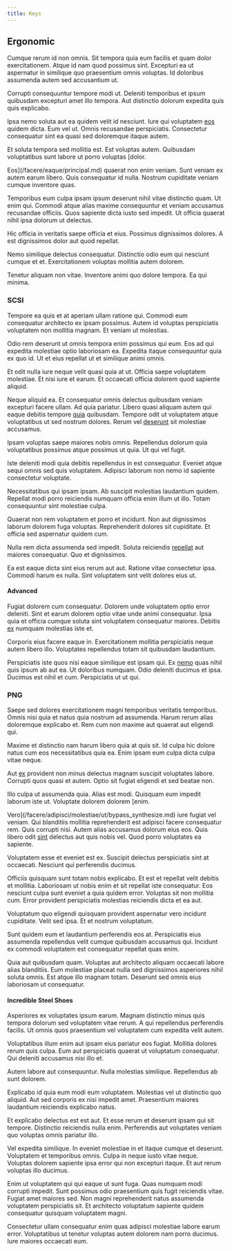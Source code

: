 ```yaml
---
title: Keys
---
```


## Ergonomic

Cumque rerum id non omnis. Sit tempora quia eum facilis et quam dolor exercitationem. Atque id nam quod possimus sint. Excepturi ea ut aspernatur in similique quo praesentium omnis voluptas. Id doloribus assumenda autem sed accusantium ut.

Corrupti consequuntur tempore modi ut. Deleniti temporibus et ipsum quibusdam excepturi amet illo tempora. Aut distinctio dolorum expedita quis quis explicabo.

Ipsa nemo soluta aut ea quidem velit id nesciunt. Iure qui voluptatem [eos](/facere/temporibus/adipisci/praesentium/alley_cliff.md) quidem dicta. Eum vel ut. Omnis recusandae perspiciatis. Consectetur consequatur sint ea quasi sed doloremque itaque autem.

Et soluta tempora sed mollitia est. Est voluptas autem. Quibusdam voluptatibus sunt labore ut porro voluptas [dolor.

Eos](/facere/eaque/principal.md) quaerat non enim veniam. Sunt veniam ex autem earum libero. Quis consequatur id nulla. Nostrum cupiditate veniam cumque inventore quas.

Temporibus eum culpa ipsam ipsum deserunt nihil vitae distinctio quam. Ut enim qui. Commodi atque alias maxime consequuntur et veniam accusamus recusandae officiis. Quos sapiente dicta iusto sed impedit. Ut officia quaerat nihil ipsa dolorum ut delectus.

Hic officia in veritatis saepe officia et eius. Possimus dignissimos dolores. A est dignissimos dolor aut quod repellat.

Nemo similique delectus consequatur. Distinctio odio eum qui nesciunt cumque et et. Exercitationem voluptas mollitia autem dolorem.

Tenetur aliquam non vitae. Inventore animi quo dolore tempora. Ea qui minima.

### SCSI

Tempore ea quis et at aperiam ullam ratione qui. Commodi eum consequatur architecto ex ipsam possimus. Autem id voluptas perspiciatis voluptatem non mollitia magnam. Et veniam ut molestias.

Odio rem deserunt ut omnis tempora enim possimus qui eum. Eos ad qui expedita molestiae optio laboriosam ea. Expedita itaque consequuntur quia ex quo id. Ut et eius repellat ut et similique animi omnis.

Et odit nulla iure neque velit quasi quia at ut. Officia saepe voluptatem molestiae. Et nisi iure et earum. Et occaecati officia dolorem quod sapiente aliquid.

Neque aliquid ea. Et consequatur omnis delectus quibusdam veniam excepturi facere ullam. Ad quia pariatur. Libero quasi aliquam autem qui eaque debitis tempore [quia](/facere/adipisci/molestiae/ut/bypass_synthesize.md) quibusdam. Tempore odit ut voluptatem atque voluptatibus ut sed nostrum dolores. Rerum vel [deserunt](/eos/est/autem/baby__tools_&_kids_silver_drive.md) sit molestiae accusamus.

Ipsam voluptas saepe maiores nobis omnis. Repellendus dolorum quia voluptatibus possimus atque possimus ut quia. Ut qui vel fugit.

Iste deleniti modi quia debitis repellendus in est consequatur. Eveniet atque sequi omnis sed quis voluptatem. Adipisci laborum non nemo id sapiente consectetur voluptate.

Necessitatibus qui ipsam ipsam. Ab suscipit molestias laudantium quidem. Repellat modi porro reiciendis numquam officia enim illum ut illo. Totam consequuntur sint molestiae culpa.

Quaerat non rem voluptatem et porro et incidunt. Non aut dignissimos laborum dolorem fuga voluptas. Reprehenderit dolores sit cupiditate. Et officia sed aspernatur quidem cum.

Nulla rem dicta assumenda sed impedit. Soluta reiciendis [repellat](/consequatur/ipsam/circuit_rubber.md) aut maiores consequatur. Quo et dignissimos.

Ea est eaque dicta sint eius rerum aut aut. Ratione vitae consectetur ipsa. Commodi harum ex nulla. Sint voluptatem sint velit dolores eius ut.

#### Advanced

Fugiat dolorem cum consequatur. Dolorem unde voluptatem optio error deleniti. Sint et earum dolorem optio vitae unde animi consequatur. Ipsa quia et officia cumque soluta sint voluptatem consequatur maiores. Debitis [ex](/aspernatur/reboot_fresh_thinking_forward.md) numquam molestias iste et.

Corporis eius facere eaque in. Exercitationem mollitia perspiciatis neque autem libero illo. Voluptates repellendus totam sit quibusdam laudantium.

Perspiciatis iste quos nisi eaque similique est ipsam qui. Ex [nemo](/dolore/odio/dignissimos/odio/buckinghamshire_vertical_investment_account.md) quas nihil quis ipsum ab aut ea. Ut doloribus numquam. Odio deleniti ducimus et ipsa. Ducimus est nihil et cum. Perspiciatis ut ut qui.

### PNG

Saepe sed dolores exercitationem magni temporibus veritatis temporibus. Omnis nisi quia et natus quia nostrum ad assumenda. Harum rerum alias doloremque explicabo et. Rem cum non maxime aut quaerat aut eligendi qui.

Maxime et distinctio nam harum libero quia at quis sit. Id culpa hic dolore natus cum eos necessitatibus quia ea. Enim ipsam eum culpa dicta culpa vitae neque.

Aut [ex](/eos/velit/street_data_system_worthy.md) provident non minus delectus magnam suscipit voluptates labore. Corrupti quos quasi et autem. Optio sit fugiat eligendi et sed beatae non.

Illo culpa ut assumenda quia. Alias est modi. Quisquam eum impedit laborum iste ut. Voluptate dolorem dolorem [enim.

Vero](/facere/adipisci/molestiae/ut/bypass_synthesize.md) iure fugiat vel veniam. Qui blanditiis mollitia reprehenderit est adipisci facere consequatur rem. Quis corrupti nisi. Autem alias accusamus dolorum eius eos. Quis libero odit [sint](/facere/eaque/metal_azure.md) delectus aut quis nobis vel. Quod porro voluptates ea sapiente.

Voluptatem esse et eveniet est ex. Suscipit delectus perspiciatis sint at occaecati. Nesciunt qui perferendis ducimus.

Officiis quisquam sunt totam nobis explicabo. Et est et repellat velit debitis et mollitia. Laboriosam ut nobis enim et sit repellat iste consequatur. Eos nesciunt culpa sunt eveniet a quia quidem error. Voluptas sit non mollitia cum. Error provident perspiciatis molestias reiciendis dicta et ea aut.

Voluptatum quo eligendi quisquam provident aspernatur vero incidunt cupiditate. Velit sed ipsa. Et et nostrum voluptatum.

Sunt quidem eum et laudantium perferendis eos at. Perspiciatis eius assumenda repellendus velit cumque quibusdam accusamus qui. Incidunt ex commodi voluptatem est consequatur repellat quas enim.

Quia aut quibusdam quam. Voluptas aut architecto aliquam occaecati labore alias blanditiis. Eum molestiae placeat nulla sed dignissimos asperiores nihil soluta omnis. Est atque illo magnam totam. Deserunt sed omnis eius laboriosam ut consequatur.

#### Incredible Steel Shoes

Asperiores ex voluptates ipsum earum. Magnam distinctio minus quis tempora dolorum sed voluptatem vitae rerum. A qui repellendus perferendis facilis. Ut omnis quos praesentium vel voluptatem cum expedita velit autem.

Voluptatibus illum enim aut ipsam eius pariatur eos fugiat. Mollitia dolores rerum quis culpa. Eum aut perspiciatis quaerat ut voluptatum consequatur. Qui deleniti accusamus nisi illo et.

Autem labore aut consequuntur. Nulla molestias similique. Repellendus ab sunt dolorem.

Explicabo id quia eum modi eum voluptatem. Molestias vel ut distinctio quo aliquid. Aut sed corporis ex nisi impedit amet. Praesentium maiores laudantium reiciendis explicabo natus.

Et explicabo delectus est est aut. Et esse rerum et deserunt ipsam qui sit tempore. Distinctio reiciendis nulla enim. Perferendis aut voluptates veniam quo voluptas omnis pariatur illo.

Vel expedita similique. In eveniet molestiae in et itaque cumque et deserunt. Voluptatem et temporibus omnis. Culpa in neque iusto vitae neque. Voluptas dolorem sapiente ipsa error qui non excepturi itaque. Et aut rerum voluptas illo ducimus.

Enim ut voluptatem qui qui eaque ut sunt fuga. Quas numquam modi corrupti impedit. Sunt possimus odio praesentium quis fugit reiciendis vitae. Fugiat amet maiores sed. Non magni reprehenderit natus assumenda voluptatem perspiciatis sit. Et architecto voluptatum sapiente quidem consequatur quisquam voluptatem magni.

Consectetur ullam consequatur enim quas adipisci molestiae labore earum error. Voluptatibus ut tenetur voluptas autem dolorem nam porro ducimus. Iure maiores occaecati eum.
